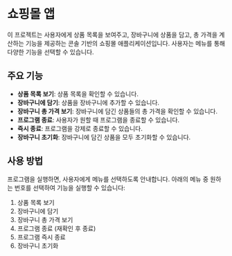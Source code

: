 # 쇼핑몰 앱

이 프로젝트는 사용자에게 상품 목록을 보여주고, 장바구니에 상품을 담고, 총 가격을 계산하는 기능을 제공하는 콘솔 기반의 쇼핑몰 애플리케이션입니다. 사용자는 메뉴를 통해 다양한 기능을 선택할 수 있습니다.

## 주요 기능

- **상품 목록 보기**: 상품 목록을 확인할 수 있습니다.
- **장바구니에 담기**: 상품을 장바구니에 추가할 수 있습니다.
- **장바구니 총 가격 보기**: 장바구니에 담긴 상품들의 총 가격을 확인할 수 있습니다.
- **프로그램 종료**: 사용자가 원할 때 프로그램을 종료할 수 있습니다.
- **즉시 종료**: 프로그램을 강제로 종료할 수 있습니다.
- **장바구니 초기화**: 장바구니에 담긴 상품을 모두 초기화할 수 있습니다.

## 사용 방법

프로그램을 실행하면, 사용자에게 메뉴를 선택하도록 안내합니다. 아래의 메뉴 중 원하는 번호를 선택하여 기능을 실행할 수 있습니다:

1. 상품 목록 보기
2. 장바구니에 담기
3. 장바구니 총 가격 보기
4. 프로그램 종료 (재확인 후 종료)
5. 프로그램 즉시 종료
6. 장바구니 초기화

